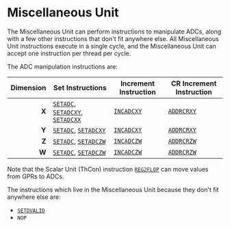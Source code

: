 # Miscellaneous Unit

The Miscellaneous Unit can perform instructions to manipulate ADCs, along with a few other instructions that don't fit anywhere else. All Miscellaneous Unit instructions execute in a single cycle, and the Miscellaneous Unit can accept one instruction per thread per cycle.

The ADC manipulation instructions are:

|Dimension|Set Instructions|Increment Instruction|CR Increment Instruction|
|---:|---|---|---|
|**X**|[`SETADC`](SETADC.md), [`SETADCXY`](SETADCXY.md), [`SETADCXX`](SETADCXY.md)|[`INCADCXY`](INCADCXY.md)|[`ADDRCRXY`](ADDRCRXY.md)|
|**Y**|[`SETADC`](SETADC.md), [`SETADCXY`](SETADCXY.md)|[`INCADCXY`](INCADCXY.md)|[`ADDRCRXY`](ADDRCRXY.md)|
|**Z**|[`SETADC`](SETADC.md), [`SETADCZW`](SETADCZW.md)|[`INCADCZW`](INCADCZW.md)|[`ADDRCRZW`](ADDRCRZW.md)|
|**W**|[`SETADC`](SETADC.md), [`SETADCZW`](SETADCZW.md)|[`INCADCZW`](INCADCZW.md)|[`ADDRCRZW`](ADDRCRZW.md)|

Note that the Scalar Unit (ThCon) instruction [`REG2FLOP`](REG2FLOP_ADC.md) can move values from GPRs to ADCs.

The instructions which live in the Miscellaneous Unit because they don't fit anywhere else are:
* [`SETDVALID`](SETDVALID.md)
* `NOP`

